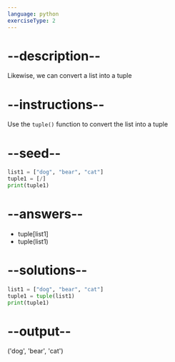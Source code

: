 ```yaml
---
language: python
exerciseType: 2
---
```


# --description--

Likewise, we can convert a list into a tuple

# --instructions--

Use the `tuple()` function to convert the list into a tuple

# --seed--

```python
list1 = ["dog", "bear", "cat"]
tuple1 = [/]
print(tuple1)
```

# --answers--

- tuple[list1]
- tuple(list1)

# --solutions--

```python
list1 = ["dog", "bear", "cat"]
tuple1 = tuple(list1)
print(tuple1)
```

# --output--

('dog', 'bear', 'cat')
